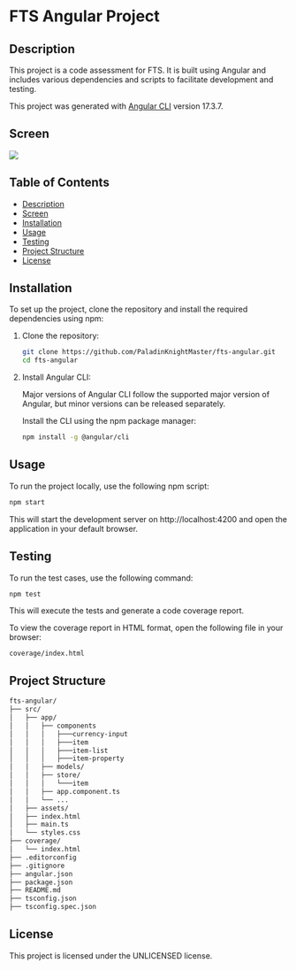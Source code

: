 # FTS Angular Project

## Description

This project is a code assessment for FTS. It is built using Angular and includes various dependencies and scripts to facilitate development and testing.

This project was generated with [Angular CLI](https://github.com/angular/angular-cli) version 17.3.7.

## Screen

![](https://github.com/PaladinKnightMaster/fts-angular/screen-capture.gif)

## Table of Contents

- [Description](#description)
- [Screen](#screen)
- [Installation](#installation)
- [Usage](#usage)
- [Testing](#testing)
- [Project Structure](#project-structure)
- [License](#license)

## Installation

To set up the project, clone the repository and install the required dependencies using npm:

1. Clone the repository:

    ```sh
    git clone https://github.com/PaladinKnightMaster/fts-angular.git
    cd fts-angular
    ```

2. Install Angular CLI:

    Major versions of Angular CLI follow the supported major version of Angular, but minor versions can be released separately.

    Install the CLI using the npm package manager:

    ```sh
    npm install -g @angular/cli
    ```

## Usage
To run the project locally, use the following npm script:

```sh
npm start
```
This will start the development server on http://localhost:4200 and open the application in your default browser.

## Testing
To run the test cases, use the following command:

```sh
npm test
```
This will execute the tests and generate a code coverage report.

To view the coverage report in HTML format, open the following file in your browser:
```
coverage/index.html
```

## Project Structure

```bash
fts-angular/
├── src/
│   ├── app/
│   │   ├── components
│   │   │   ├───currency-input
│   │   │   ├───item
│   │   │   ├───item-list
│   │   │   ├───item-property
│   │   ├── models/
│   │   ├── store/
│   │   │   └───item
│   │   ├── app.component.ts
│   │   └── ...
│   ├── assets/
│   ├── index.html
│   ├── main.ts
│   └── styles.css
├── coverage/
│   └── index.html
├── .editorconfig
├── .gitignore
├── angular.json
├── package.json
├── README.md
├── tsconfig.json
├── tsconfig.spec.json
```

## License
This project is licensed under the UNLICENSED license.

